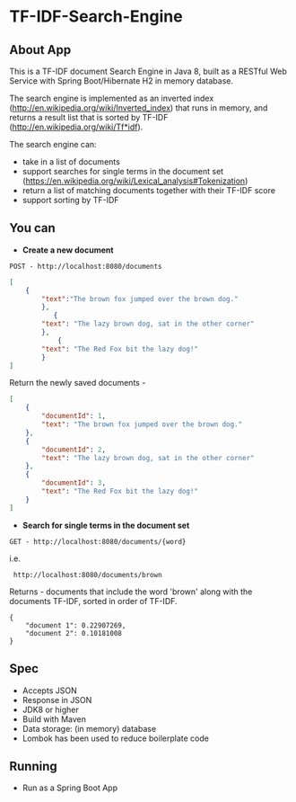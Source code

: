 # TF-IDF-Search-Engine


## About App
This is a  TF-IDF document Search Engine in Java 8, built as a RESTful Web Service with Spring Boot/Hibernate H2 in memory database.

The search engine is implemented as an inverted index (http://en.wikipedia.org/wiki/Inverted_index) that runs in memory, and returns a result list that is sorted by TF-IDF (http://en.wikipedia.org/wiki/Tf*idf).

The search engine can:
* take in a list of documents
* support searches for single terms in the document set
(https://en.wikipedia.org/wiki/Lexical_analysis#Tokenization)
* return a list of matching documents together with their TF-IDF score
* support sorting by TF-IDF

## You can
* **Create a new document**
```
POST - http://localhost:8080/documents
```
```JSON
[
    {
        "text":"The brown fox jumped over the brown dog."
        },
           {
        "text": "The lazy brown dog, sat in the other corner"
        },
            {
        "text": "The Red Fox bit the lazy dog!"
        }
]
```
Return the newly saved documents -
```JSON
[
    {
        "documentId": 1,
        "text": "The brown fox jumped over the brown dog."
    },
    {
        "documentId": 2,
        "text": "The lazy brown dog, sat in the other corner"
    },
    {
        "documentId": 3,
        "text": "The Red Fox bit the lazy dog!"
    }
]
```


* **Search for single terms in the document set**
```
GET - http://localhost:8080/documents/{word}
```
i.e.
```
 http://localhost:8080/documents/brown
```
Returns - documents that include the word 'brown' along with the documents TF-IDF, sorted in order of TF-IDF.
```
{
    "document 1": 0.22907269,
    "document 2": 0.10181008
}
```


## Spec
* Accepts JSON
* Response in JSON
* JDK8 or higher
* Build with Maven
* Data storage: (in memory) database
* Lombok has been used to reduce boilerplate code

## Running
* Run as a Spring Boot App

